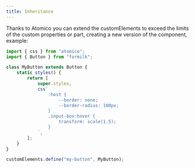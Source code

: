 ```yaml
---
title: Inheritance
---
```


Thanks to Atomico you can extend the customElements to exceed the limits of the custom properties or part, creating a new version of the component, example:

```js
import { css } from "atomico";
import { Button } from "formilk";

class MyButton extends Button {
    static styles() {
        return [
            super.styles,
            css`
                :host {
                    --border: none;
                    --border-radius: 100px;
                }
                .input-box:hover {
                    transform: scale(1.5);
                }
            `,
        ];
    }
}

customElements.define("my-button", MyButton);
```
